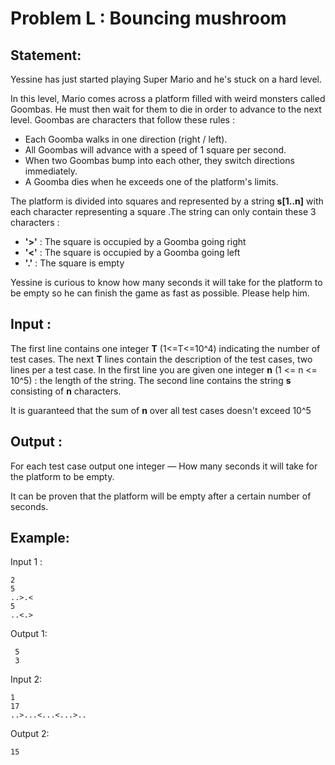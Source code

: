 # Problem L : Bouncing mushroom

## Statement:

Yessine has just started playing Super Mario and he's stuck on a hard level.

In this level, Mario comes across a platform filled with weird monsters called Goombas. He must then wait for them to die in order to advance to the next level. Goombas are characters that follow these rules : 

* Each Goomba walks in one direction (right / left).
* All Goombas will advance with a speed of 1 square per second.
* When two Goombas bump into each other, they switch directions immediately.
* A Goomba dies when he exceeds one of the platform's limits.

The platform is divided into squares and represented by a string **s[1..n]** with each character representing a square .The string can only contain these 3 characters : 

* **'>'** : The square is occupied by a Goomba going right 
* **'<'**  : The square is occupied by a Goomba going left 
* **'.'**   : The square is empty  

Yessine is curious to know how many seconds it will take for the platform to be empty so he can finish the game as fast as possible. Please help him.

## Input :

The first line contains one integer **T** (1<=T<=10^4) indicating the number of test cases.
The next **T** lines contain the description of the test cases, two lines per a test case.
In the first line you are given one integer **n**  (1 <= n <= 10^5) : the length of the string.
The second line contains the string **s** consisting of **n** characters.

It is guaranteed that the sum of **n** over all test cases doesn't exceed 10^5

## Output :

For each test case output one integer — How many seconds it will take for the platform to be empty.

It can be proven that the platform will be empty after a certain number of seconds.

## Example:

Input 1 :  

```
2
5
..>.<
5
..<.>
```

Output 1:  

```
 5
 3
```

Input 2:  

```
1
17
..>...<...<...>.. 
```

Output 2:  

```
15
```
